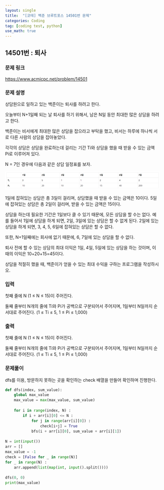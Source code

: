 ```yaml
---
layout: single
title:  "[코테] 백준 브루트포스 14501번 문제"
categories: Coding
tag: [coding test, python]
use_math: true
---
```


## 14501번 : 퇴사
### 문제 링크
<https://www.acmicpc.net/problem/14501>

### 문제 설명
상담원으로 일하고 있는 백준이는 퇴사를 하려고 한다.

오늘부터 N+1일째 되는 날 퇴사를 하기 위해서, 남은 N일 동안 최대한 많은 상담을 하려고 한다.

백준이는 비서에게 최대한 많은 상담을 잡으라고 부탁을 했고, 비서는 하루에 하나씩 서로 다른 사람의 상담을 잡아놓았다.

각각의 상담은 상담을 완료하는데 걸리는 기간 Ti와 상담을 했을 때 받을 수 있는 금액 Pi로 이루어져 있다.

N = 7인 경우에 다음과 같은 상담 일정표를 보자.

![그림1](/images/20240805_1.png)

1일에 잡혀있는 상담은 총 3일이 걸리며, 상담했을 때 받을 수 있는 금액은 10이다. 5일에 잡혀있는 상담은 총 2일이 걸리며, 받을 수 있는 금액은 15이다.

상담을 하는데 필요한 기간은 1일보다 클 수 있기 때문에, 모든 상담을 할 수는 없다. 예를 들어서 1일에 상담을 하게 되면, 2일, 3일에 있는 상담은 할 수 없게 된다. 2일에 있는 상담을 하게 되면, 3, 4, 5, 6일에 잡혀있는 상담은 할 수 없다.

또한, N+1일째에는 회사에 없기 때문에, 6, 7일에 있는 상담을 할 수 없다.

퇴사 전에 할 수 있는 상담의 최대 이익은 1일, 4일, 5일에 있는 상담을 하는 것이며, 이때의 이익은 10+20+15=45이다.

상담을 적절히 했을 때, 백준이가 얻을 수 있는 최대 수익을 구하는 프로그램을 작성하시오.

### 입력
첫째 줄에 N (1 ≤ N ≤ 15)이 주어진다.

둘째 줄부터 N개의 줄에 Ti와 Pi가 공백으로 구분되어서 주어지며, 1일부터 N일까지 순서대로 주어진다. (1 ≤ Ti ≤ 5, 1 ≤ Pi ≤ 1,000)

### 출력
첫째 줄에 N (1 ≤ N ≤ 15)이 주어진다.

둘째 줄부터 N개의 줄에 Ti와 Pi가 공백으로 구분되어서 주어지며, 1일부터 N일까지 순서대로 주어진다. (1 ≤ Ti ≤ 5, 1 ≤ Pi ≤ 1,000)

### 문제풀이
dfs를 이용, 방문하지 못하는 곳을 확인하는 check 배열을 만들어 확인하며 진행한다.


```python
def dfs(index, sum_value):
    global max_value
    max_value = max(max_value, sum_value)

    for i in range(index, N) :
        if i + arr[i][0] <= N :
            for j in range(arr[i][0]) :
                check[i+j] = True
            bfs(i + arr[i][0], sum_value + arr[i][1])    

N = int(input())
arr = []
max_value = -1
check = [False for _ in range(N)]
for _ in range(N) :
    arr.append(list(map(int, input().split())))

dfs(0, 0)
print(max_value)
```

